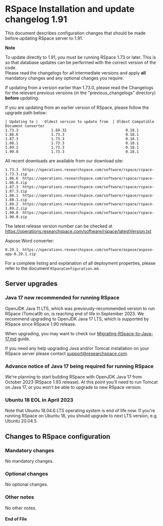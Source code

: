 RSpace Installation and update changelog 1.91
=============================================

This document describes configuration changes that should be made before updating RSpace server to 1.91.

**Note** 

To update directly to 1.91, you must be running RSpace 1.73 or later.
This is so that database updates can be performed with the correct version of the code.  
Please read the changelogs for all intermediate versions and apply **all** mandatory changes and any optional changes you require.

If updating from a version earlier than 1.73.0, please read the Changelogs for the relevant previous 
versions (in the "previous_changelogs" directory) **before** updating.

If you are updating from an earlier version of RSpace, please follow the upgrade path below:

    | Updating to |   Oldest version to update from  | Oldest Compatible Document converter
    1.73.3               1.69.32                           0.18.1
    1.86.6               1.73.3                            0.18.1
    1.87.3               1.73.3                            0.18.1
    1.88.1               1.73.3                            0.18.1
    1.89.2               1.73.3                            0.18.1
    1.90.0               1.73.3                            0.18.1

All recent downloads are available from our download site:

    1.73.3  https://operations.researchspace.com/software/rspace/rspace-1.73.3.zip
    1.86.6  https://operations.researchspace.com/software/rspace/rspace-1.86.6.zip
    1.87.3  https://operations.researchspace.com/software/rspace/rspace-1.87.3.zip
    1.88.1  https://operations.researchspace.com/software/rspace/rspace-1.88.1.zip
    1.89.2  https://operations.researchspace.com/software/rspace/rspace-1.89.2.zip
    1.90.0  https://operations.researchspace.com/software/rspace/rspace-1.90.0.zip

The latest release version number can be checked at https://operations.researchspace.com/software/rspace/latestVersion.txt

Aspose Word converter:

    0.29.1  https://operations.researchspace.com/software/aspose/aspose-app-0.29.1.zip

For a complete listing and explanation of all deployment properties, please refer to the document `RSpaceConfiguration.md`.

## Server upgrades

### Java 17 now recommended for running RSpace

OpenJDK Java 11 LTS, which was previously-recommended version to run RSpace (Tomcat9) on, is reaching end of life in September 2023.
We recommend upgrading to OpenJDK Java 17 LTS, which is supported by RSpace since RSpace 1.90 release. 

When upgrading, you may want to check our [Migrating-RSpace-to-Java-17.md](Migrating-RSpace-to-Java-17.md) guide.

If you need any help upgrading Java and/or Tomcat installation on your RSpace server please contact support@researchspace.com. 

### Advance notice of Java 17 being required for running RSpace 

We're planning to start building RSpace with OpenJDK Java 17 from October 2023 (RSpace 1.93 release). 
At this point you'll need to run Tomcat on Java 17, or you won't be able to upgrade to new RSpace version. 
 
### Ubuntu 18 EOL in April 2023

Note that Ubuntu 18.04.6 LTS operating system is end of life now.
If you're running RSpace on Ubuntu 18, you should upgrade to next LTS version, e.g. Ubuntu 20.04.5.

## Changes to RSpace configuration

### Mandatory changes

No mandatory changes.

### Optional changes

No optional changes.

### Other notes

No other notes.

#### End of File